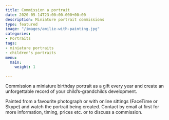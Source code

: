 ```yaml
---
title: Commission a portrait
date: 2020-05-14T23:00:00.000+00:00
description: Miniature portrait commissions
type: featured
image: "/images/amilie-with-painting.jpg"
categories:
- Portraits
tags:
- miniature portraits
- children's portraits
menu:
  main:
    weight: 1

---
```

Commission a miniature birthday portrait as a gift every year and create an unforgettable record of your child’s-grandchilds development.

Painted from a favourite photograph or with online sittings (FaceTime or Skype) and watch the portrait being created. Contact by email at first for more information, timing, prices etc. or to discuss a commission.